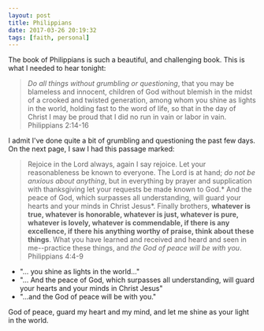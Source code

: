 ```yaml
---
layout: post
title: Philippians
date: 2017-03-26 20:19:32
tags: [faith, personal]
---
```


The book of Philippians is such a beautiful, and challenging book. This is what I needed to hear tonight:

> *Do all things without grumbling or questioning*, that you may be blameless and innocent, children of God without blemish in the midst of a crooked and twisted generation, among whom you shine as lights in the world, holding fast to the word of life, so that in the day of Christ I may be proud that I did no run in vain or labor in vain.
> Philippians 2:14-16

 I admit I've done quite a bit of grumbling and questioning the past few days. On the next page, I saw I had this passage marked:

> Rejoice in the Lord always, again I say rejoice. Let your reasonableness be known to everyone. The Lord is at hand; *do not be anxious about anything*, but in everything by prayer and supplication with thanksgiving let your requests be made known to God.* And the peace of God, which surpasses all understanding, will guard your hearts and your minds in Christ Jesus*.
> Finally brothers, **whatever is true, whatever is honorable, whatever is just, whatever is pure, whatever is lovely, whatever is commendable, if there is any excellence, if there his anything worthy of praise, think about these things**. What you have learned and received and heard and seen in me--practice these things, and *the God of peace will be with you*.
> Philippians 4:4-9

* "... you shine as lights in the world..."
* "... And the peace of God, which surpasses all understanding, will guard your hearts and your minds in Christ Jesus"
* "...and the God of peace will be with you."

God of peace, guard my heart and my mind, and let me shine as your light in the world.

